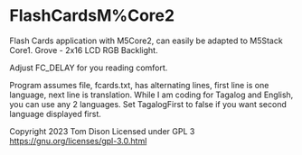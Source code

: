 # FlashCardsM%Core2


Flash Cards application with M5Core2, can easily be adapted to M5Stack Core1.
Grove - 2x16 LCD RGB Backlight.


Adjust FC_DELAY for you reading comfort.

Program assumes file, fcards.txt, has alternating lines,
first line is one language, next line is translation.
While I am coding for Tagalog and English, you can use any
2 languages. Set TagalogFirst to false if you want second 
language displayed first.

  Copyright 2023 Tom Dison
  Licensed under GPL 3
  https://gnu.org/licenses/gpl-3.0.html
